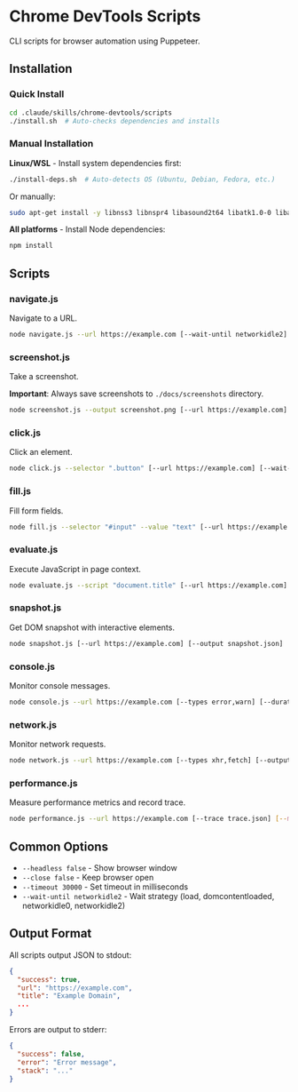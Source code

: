 # Chrome DevTools Scripts

CLI scripts for browser automation using Puppeteer.

## Installation

### Quick Install

```bash
cd .claude/skills/chrome-devtools/scripts
./install.sh  # Auto-checks dependencies and installs
```

### Manual Installation

**Linux/WSL** - Install system dependencies first:
```bash
./install-deps.sh  # Auto-detects OS (Ubuntu, Debian, Fedora, etc.)
```

Or manually:
```bash
sudo apt-get install -y libnss3 libnspr4 libasound2t64 libatk1.0-0 libatk-bridge2.0-0 libcups2 libdrm2 libxkbcommon0 libxcomposite1 libxdamage1 libxfixes3 libxrandr2 libgbm1
```

**All platforms** - Install Node dependencies:
```bash
npm install
```

## Scripts

### navigate.js
Navigate to a URL.

```bash
node navigate.js --url https://example.com [--wait-until networkidle2] [--timeout 30000]
```

### screenshot.js
Take a screenshot.

**Important**: Always save screenshots to `./docs/screenshots` directory.

```bash
node screenshot.js --output screenshot.png [--url https://example.com] [--full-page true] [--selector .element]
```

### click.js
Click an element.

```bash
node click.js --selector ".button" [--url https://example.com] [--wait-for ".result"]
```

### fill.js
Fill form fields.

```bash
node fill.js --selector "#input" --value "text" [--url https://example.com] [--clear true]
```

### evaluate.js
Execute JavaScript in page context.

```bash
node evaluate.js --script "document.title" [--url https://example.com]
```

### snapshot.js
Get DOM snapshot with interactive elements.

```bash
node snapshot.js [--url https://example.com] [--output snapshot.json]
```

### console.js
Monitor console messages.

```bash
node console.js --url https://example.com [--types error,warn] [--duration 5000]
```

### network.js
Monitor network requests.

```bash
node network.js --url https://example.com [--types xhr,fetch] [--output requests.json]
```

### performance.js
Measure performance metrics and record trace.

```bash
node performance.js --url https://example.com [--trace trace.json] [--metrics] [--resources true]
```

## Common Options

- `--headless false` - Show browser window
- `--close false` - Keep browser open
- `--timeout 30000` - Set timeout in milliseconds
- `--wait-until networkidle2` - Wait strategy (load, domcontentloaded, networkidle0, networkidle2)

## Output Format

All scripts output JSON to stdout:

```json
{
  "success": true,
  "url": "https://example.com",
  "title": "Example Domain",
  ...
}
```

Errors are output to stderr:

```json
{
  "success": false,
  "error": "Error message",
  "stack": "..."
}
```

